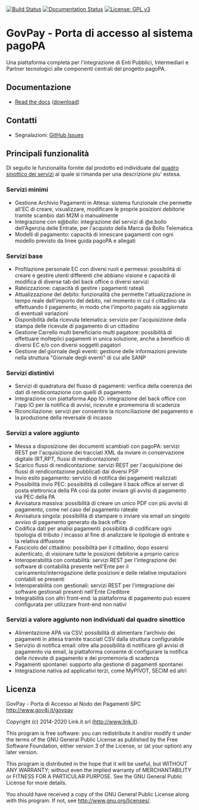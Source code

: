 [![Build Status](https://jenkins.link.it/govpay/job/govpay/job/3.4.x/badge/icon?job=GovPay)](https://jenkins.link.it/govpay/blue/organizations/jenkins/govpay/activity?branch=3.4.x)
[![Documentation Status](https://readthedocs.org/projects/govpay/badge/?version=3.4.x)](https://govpay.readthedocs.io/it/latest/?badge=3.4.x)
[![License: GPL v3](https://img.shields.io/badge/License-GPLv3-blue.svg)](https://raw.githubusercontent.com/link-it/govpay/3.4.x/LICENSE)

# GovPay - Porta di accesso al sistema pagoPA
Una piattaforma completa per l'integrazione di Enti Pubblici, Intermediari e Partner tecnologici alle componenti centrali del progetto pagoPA.

## Documentazione

- [Read the docs](https://govpay.readthedocs.io/it/latest/) ([download](https://readthedocs.org/projects/govpay/downloads/htmlzip/3.4.x/))

## Contatti

- Segnalazioni: [GitHub Issues](https://github.com/link-it/GovPay/issues)

## Principali funzionalità

Di seguito le funzionalita fornite dal prodotto ed individuate dal [quadro sinottico dei servizi](https://www.pagopa.gov.it/it/pubbliche-amministrazioni/quadro-sinottico/) al
quale si rimanda per una descrizione piu' estesa.

### Servizi minimi

* Gestione Archivio Pagamenti in Attesa: sistema funzionale che permette all'EC di creare, visualizzare, modificare le proprie posizioni debitorie tramite scambio dati M2M o manualmente
* Integrazione con e@bollo: integrazione del servizi di @e.bollo dell'Agenzia delle Entrate, per l'acquisto della Marca da Bollo Telematica
* Modelli di pagamento: capacità di innescare pagamenti con ogni modello previsto da linee guida pagoPA e allegati

### Servizi base

* Profilazione personale EC con diversi ruoli e permessi: possibilità di creare e gestire utenti differenti che abbiano visione e capacità di modifica di diverse tab del back office o diversi servizi
* Rateizzazione: capacità di gestire i pagamenti rateali
* Attualizzazione del debito: funzionalità che permette l'attualizzazione in tempo reale dell'importo del debito, nel momento in cui il cittadino sta effettuando il pagamento, in modo che l'importo pagato sia aggiornato di eventuali variazioni
* Disponibilità della ricevuta telematica: servizio per l'acquisizione della stampa delle ricevute di pagamento di un cittadino
* Gestione Carrello multi beneficiario multi pagatore: possibilità di effettuare molteplici pagamenti in unica soluzione, anche a beneficio di diversi EC e/o con diversi soggetti pagatori
* Gestione del giornale degli eventi: gestione delle informazioni previste nella struttura "Giornale degli eventi" di cui alle SANP

### Servizi distintivi

* Servizi di quadratura del flusso di pagamenti: verifica della coerenza dei dati di rendicontazione con quelli di pagamento
* Integrazione con piattaforma App IO: integrazione del back office con l'app IO per la notifica di avvisi, ricevute e promemoria di scadenza
* Riconciliazione: servizi per consentire la riconciliazione del pagamento e la produzione della reversale di incasso

### Servizi a valore aggiunto

* Messa a disposizione dei documenti scambiati con pagoPA: servizi REST per l'acquisizione dei tracciati XML da inviare in conservazione digitale (RT,RPT, flussi di rendicontazione)
* Scarico flussi di rendicontazione: servizi REST per l'acquisizione dei flussi di rendicontazione pubblicati dai diversi PSP
* Invio esito pagamento: servizio di notifica dei pagamenti realizzati
* Possibilità invio PEC: possibilità di collegare il back office al server di posta elettronica della PA così da poter inviare gli avvisi di pagamento via PEC della PA
* Avvisatura massiva: possibilità di creare un unico PDF con più avvisi di pagamento, come nel caso del pagamento rateale
* Avvisatura singola: possibilità di stampare o inviare via email un singolo avviso di pagamento generato da back office
* Codifica dati per analisi pagamenti: possibilità di codificare ogni tipologia di tributo / incasso al fine di analizzare le tipologie di entrate e la relativa diffusione
* Fascicolo del cittadino: possibilità per il cittadino, dopo essersi autenticato, di visionare tutte le posizioni debitorie a proprio carico
* Interoperabilità con contabilità: servizi REST per l'integrazione dei software di contabilità presente nell'Ente per il caricamento/interrogazione delle posizioni e delle relative imputazioni contabili se presenti
* Interoperabilità con gestionali: servizi REST per l'integrazione dei software gestionali presenti nell'Ente Creditore	
* Integrabilità con altri front-end: la piattaforma di pagamento può essere configurata per utilizzare front-end non nativi

### Servizi a valore aggiunto non individuati dal quadro sinottico

* Alimentazione APA via CSV: possibilità di alimentare l'archivio dei pagamenti in attesa tramite tracciati CSV dalla struttura configurabile
* Servizio di notifica email: oltre alla possibilità di notificare gli avvisi di pagamento via email, la piattaforma consente di configurare la notifica delle ricevute di pagamento e dei promemoria di scadenza
* Pagamenti spontanei: supporto alla gestione di pagamenti spontanei
* Integrazione nativa ad applicativi terzi, come MyPIVOT, SECIM ed altri

## Licenza

GovPay - Porta di Accesso al Nodo dei Pagamenti SPC
http://www.gov4j.it/govpay

Copyright (c) 2014-2020 Link.it srl (http://www.link.it).

This program is free software: you can redistribute it and/or modify
it under the terms of the GNU General Public License as published by
the Free Software Foundation, either version 3 of the License, or
(at your option) any later version.

This program is distributed in the hope that it will be useful,
but WITHOUT ANY WARRANTY; without even the implied warranty of
MERCHANTABILITY or FITNESS FOR A PARTICULAR PURPOSE.  See the
GNU General Public License for more details.

You should have received a copy of the GNU General Public License
along with this program. If not, see <http://www.gnu.org/licenses/>.

